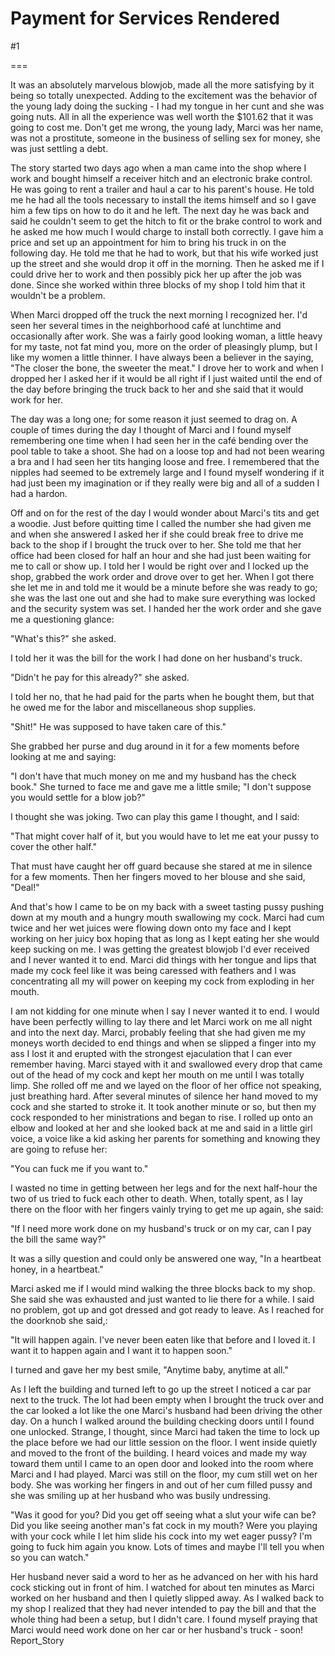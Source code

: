Payment for Services Rendered
=============================
#1 

===

It was an absolutely marvelous blowjob, made all the more satisfying by it being so totally unexpected. Adding to the excitement was the behavior of the young lady doing the sucking - I had my tongue in her cunt and she was going nuts. All in all the experience was well worth the $101.62 that it was going to cost me. Don't get me wrong, the young lady, Marci was her name, was not a prostitute, someone in the business of selling sex for money, she was just settling a debt. 

The story started two days ago when a man came into the shop where I work and bought himself a receiver hitch and an electronic brake control. He was going to rent a trailer and haul a car to his parent's house. He told me he had all the tools necessary to install the items himself and so I gave him a few tips on how to do it and he left. The next day he was back and said he couldn't seem to get the hitch to fit or the brake control to work and he asked me how much I would charge to install both correctly. I gave him a price and set up an appointment for him to bring his truck in on the following day. He told me that he had to work, but that his wife worked just up the street and she would drop it off in the morning. Then he asked me if I could drive her to work and then possibly pick her up after the job was done. Since she worked within three blocks of my shop I told him that it wouldn't be a problem. 

When Marci dropped off the truck the next morning I recognized her. I'd seen her several times in the neighborhood café at lunchtime and occasionally after work. She was a fairly good looking woman, a little heavy for my taste, not fat mind you, more on the order of pleasingly plump, but I like my women a little thinner. I have always been a believer in the saying, "The closer the bone, the sweeter the meat." I drove her to work and when I dropped her I asked her if it would be all right if I just waited until the end of the day before bringing the truck back to her and she said that it would work for her. 

The day was a long one; for some reason it just seemed to drag on. A couple of times during the day I thought of Marci and I found myself remembering one time when I had seen her in the café bending over the pool table to take a shoot. She had on a loose top and had not been wearing a bra and I had seen her tits hanging loose and free. I remembered that the nipples had seemed to be extremely large and I found myself wondering if it had just been my imagination or if they really were big and all of a sudden I had a hardon. 

Off and on for the rest of the day I would wonder about Marci's tits and get a woodie. Just before quitting time I called the number she had given me and when she answered I asked her if she could break free to drive me back to the shop if I brought the truck over to her. She told me that her office had been closed for half an hour and she had just been waiting for me to call or show up. I told her I would be right over and I locked up the shop, grabbed the work order and drove over to get her. When I got there she let me in and told me it would be a minute before she was ready to go; she was the last one out and she had to make sure everything was locked and the security system was set. I handed her the work order and she gave me a questioning glance: 

"What's this?" she asked. 

I told her it was the bill for the work I had done on her husband's truck. 

"Didn't he pay for this already?" she asked. 

I told her no, that he had paid for the parts when he bought them, but that he owed me for the labor and miscellaneous shop supplies. 

"Shit!" He was supposed to have taken care of this." 

She grabbed her purse and dug around in it for a few moments before looking at me and saying: 

"I don't have that much money on me and my husband has the check book." She turned to face me and gave me a little smile; "I don't suppose you would settle for a blow job?" 

I thought she was joking. Two can play this game I thought, and I said: 

"That might cover half of it, but you would have to let me eat your pussy to cover the other half." 

That must have caught her off guard because she stared at me in silence for a few moments. Then her fingers moved to her blouse and she said, "Deal!" 

And that's how I came to be on my back with a sweet tasting pussy pushing down at my mouth and a hungry mouth swallowing my cock. Marci had cum twice and her wet juices were flowing down onto my face and I kept working on her juicy box hoping that as long as I kept eating her she would keep sucking on me. I was getting the greatest blowjob I'd ever received and I never wanted it to end. Marci did things with her tongue and lips that made my cock feel like it was being caressed with feathers and I was concentrating all my will power on keeping my cock from exploding in her mouth. 

I am not kidding for one minute when I say I never wanted it to end. I would have been perfectly willing to lay there and let Marci work on me all night and into the next day. Marci, probably feeling that she had given me my moneys worth decided to end things and when se slipped a finger into my ass I lost it and erupted with the strongest ejaculation that I can ever remember having. Marci stayed with it and swallowed every drop that came out of the head of my cock and kept her mouth on me until I was totally limp. She rolled off me and we layed on the floor of her office not speaking, just breathing hard. After several minutes of silence her hand moved to my cock and she started to stroke it. It took another minute or so, but then my cock responded to her ministrations and began to rise. I rolled up onto an elbow and looked at her and she looked back at me and said in a little girl voice, a voice like a kid asking her parents for something and knowing they are going to refuse her: 

"You can fuck me if you want to." 

I wasted no time in getting between her legs and for the next half-hour the two of us tried to fuck each other to death. When, totally spent, as I lay there on the floor with her fingers vainly trying to get me up again, she said: 

"If I need more work done on my husband's truck or on my car, can I pay the bill the same way?" 

It was a silly question and could only be answered one way, "In a heartbeat honey, in a heartbeat." 

Marci asked me if I would mind walking the three blocks back to my shop. She said she was exhausted and just wanted to lie there for a while. I said no problem, got up and got dressed and got ready to leave. As I reached for the doorknob she said,: 

"It will happen again. I've never been eaten like that before and I loved it. I want it to happen again and I want it to happen soon." 

I turned and gave her my best smile, "Anytime baby, anytime at all." 

As I left the building and turned left to go up the street I noticed a car par next to the truck. The lot had been empty when I brought the truck over and the car looked a lot like the one Marci's husband had been driving the other day. On a hunch I walked around the building checking doors until I found one unlocked. Strange, I thought, since Marci had taken the time to lock up the place before we had our little session on the floor. I went inside quietly and moved to the front of the building. I heard voices and made my way toward them until I came to an open door and looked into the room where Marci and I had played. Marci was still on the floor, my cum still wet on her body. She was working her fingers in and out of her cum filled pussy and she was smiling up at her husband who was busily undressing. 

"Was it good for you? Did you get off seeing what a slut your wife can be? Did you like seeing another man's fat cock in my mouth? Were you playing with your cock while I let him slide his cock into my wet eager pussy? I'm going to fuck him again you know. Lots of times and maybe I'll tell you when so you can watch." 

Her husband never said a word to her as he advanced on her with his hard cock sticking out in front of him. I watched for about ten minutes as Marci worked on her husband and then I quietly slipped away. As I walked back to my shop I realized that they had never intended to pay the bill and that the whole thing had been a setup, but I didn't care. I found myself praying that Marci would need work done on her car or her husband's truck - soon! Report_Story 
